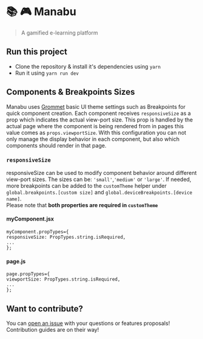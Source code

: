 # :books: :video_game: Manabu

> A gamified e-learning platform

## Run this project

- Clone the repository & install it's dependencies using `yarn`
- Run it using `yarn run dev`

## Components & Breakpoints Sizes

Manabu uses [Grommet](https://github.com/grommet/grommet) basic UI theme settings such as Breakpoints for quick component creation.
Each component receives `responsiveSize` as a prop which indicates the actual view-port size.
This prop is handled by the actual page where the component is being rendered from in pages this value comes as `props.viewportSize`.
With this configuration you can not only manage the display behavior in each component, but also which components should render in that page.

### `responsiveSize`

responsiveSize can be used to modify component behavior around different view-port sizes.
The sizes can be: `'small'`,`'medium'` or `'large'`. If needed, more breakpoints can be added to the `customTheme` helper under `global.breakpoints.[custom size]` and `global.deviceBreakpoints.[device name]`.  
Please note that **both properties are required in `customTheme`**

#### myComponent.jsx

```
myComponent.propTypes={
responsiveSize: PropTypes.string.isRequired,
...
};
```

#### page.js

```
page.propTypes={
viewportSize: PropTypes.string.isRequired,
...
};
```

## Want to contribute?

You can [open an issue](https://github.com/gonzarascon/Manabu/issues) with your questions or features proposals!
Contribution guides are on their way!

